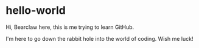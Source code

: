# hello-world
Hi, Bearclaw here, this is me trying to learn GitHub.

I'm here to go down the rabbit hole into the world of coding. Wish me luck!
